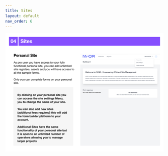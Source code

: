 ```yaml
---
title: Sites
layout: default
nav_order: 6
---
```

![The Basics](/assets/images/MrQR%20-%20The%20Basics_Page_08.png "the basics")
